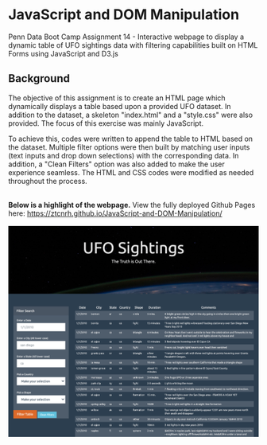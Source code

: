 # JavaScript and DOM Manipulation

Penn Data Boot Camp Assignment 14 - Interactive webpage to display a dynamic table of UFO sightings data with filtering capabilities built on HTML Forms using JavaScript and D3.js

## Background

The objective of this assignment is to create an HTML page which dynamically displays a table based upon a provided UFO dataset. In addition to the dataset, a skeleton "index.html" and a "style.css" were also provided. The focus of this exercise was mainly JavaScript.

To achieve this, codes were written to append the table to HTML based on the dataset. Multiple filter options were then built by matching user inputs (text inputs and drop down selections) with the corresponding data. In addition, a "Clean Filters" option was also added to make the user experience seamless. The HTML and CSS codes were modified as needed throughout the process.
<br><br>

<strong>Below is a highlight of the webpage.</strong>
View the fully deployed Github Pages here: https://ztcnrh.github.io/JavaScript-and-DOM-Manipulation/
<br><br>
![App_Page](highlight/webpage_screenshot.png)
